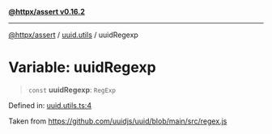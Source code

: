 [**@httpx/assert v0.16.2**](../../README.md)

***

[@httpx/assert](../../README.md) / [uuid.utils](../README.md) / uuidRegexp

# Variable: uuidRegexp

> `const` **uuidRegexp**: `RegExp`

Defined in: [uuid.utils.ts:4](https://github.com/belgattitude/httpx/blob/4dae8c09c15139f4a822e2110336093570f143a3/packages/assert/src/uuid.utils.ts#L4)

Taken from https://github.com/uuidjs/uuid/blob/main/src/regex.js
